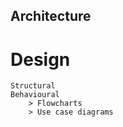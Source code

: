 ## Architecture
# Design
    Structural
    Behavioural
        > Flowcharts
        > Use case diagrams